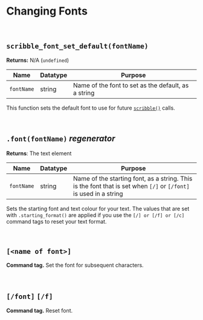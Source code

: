 # Changing Fonts

&nbsp;

## `scribble_font_set_default(fontName)`

**Returns:** N/A (`undefined`)

|Name       |Datatype|Purpose                                            |
|-----------|--------|---------------------------------------------------|
|`fontName` |string  |Name of the font to set as the default, as a string|

This function sets the default font to use for future [`scribble()`](scribble) calls.

&nbsp;

## `.font(fontName)` *regenerator*

**Returns**: The text element

|Name      |Datatype|Purpose                                                                                                         |
|----------|--------|----------------------------------------------------------------------------------------------------------------|
|`fontName`|string  |Name of the starting font, as a string. This is the font that is set when `[/]` or `[/font]` is used in a string|

Sets the starting font and text colour for your text. The values that are set with `.starting_format()` are applied if you use the `[/] or [/f] or [/c]` command tags to reset your text format.

&nbsp;

## `[<name of font>]`

**Command tag.** Set the font for subsequent characters.

&nbsp;

## `[/font]` `[/f]`

**Command tag.** Reset font.